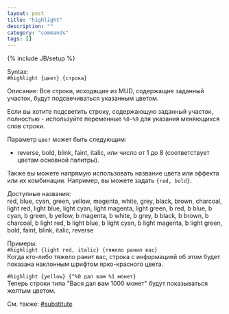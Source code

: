 ```yaml
---
layout: post
title: "highlight"
description: ""
category: "commands"
tags: []
---
```

{% include JB/setup %}

Syntax:  
`#highlight {цвет} {строка}`

Описание: Все строки, исходящие из MUD, содержащие заданный участок, будут подсвечиваться указанным цветом.

Если вы хотите подсветить строку, содержающую заданный участок, полностью - используйте переменные `%0-%9` для указания меняющихся слов строки.

Параметр `цвет` может быть следующим:  
- reverse, bold, blink, faint, italic, или число от 1 до 8 (соответствует цветам основной палитры).

Также вы можете напрямую использовать название цвета или эффекта или их комбинации. Например, вы можете задать `{red, bold}`.

Доступные названия:  
red, blue, cyan, green, yellow, magenta, white, grey, black, brown, charcoal, light red, light blue, light cyan, light magenta, light green, b red, b blue, b cyan, b green, b yellow, b magenta, b white, b grey, b black, b brown, b charcoal, b light red, b light blue, b light cyan, b light magenta, b light green, bold, faint, blink, italic, reverse

Примеры:  
`#highlight {light red, italic} {тяжело ранил вас}`  
Когда кто-либо тяжело ранит вас, строка с информацией об этом будет показана наклонным шрифтом ярко-красного цвета.

`#highlight {yellow} {^%0 дал вам %1 монет}`  
Теперь строки типа "Вася дал вам 1000 монет" будут показываться желтым цветом.

См. также: [#substitute](#substitute)
